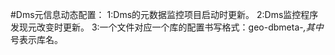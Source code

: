 
#Dms元信息动态配置：
   1:Dms的元数据监控项目启动时更新。
   2:Dms监控程序发现元改变时更新。
   3:一个文件对应一个库的配置书写格式：geo-dbmeta-*,其中*号表示库名。
